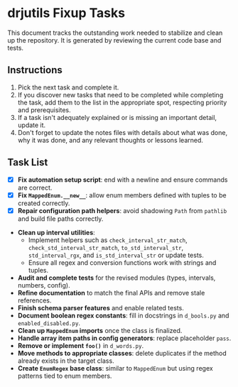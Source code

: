 # drjutils Fixup Tasks

This document tracks the outstanding work needed to stabilize and clean up the repository.
It is generated by reviewing the current code base and tests.

## Instructions

1. Pick the next task and complete it.
2. If you discover new tasks that need to be completed while completing the task, add them to the list in the appropriate spot, respecting priority and prerequisites.
3. If a task isn't adequately explained or is missing an important detail, update it.
4. Don't forget to update the notes files with details about what was done, why it was done, and any relevant thoughts or lessons learned.

## Task List

- [x] **Fix automation setup script**: end with a newline and ensure commands are correct.
- [x] **Fix `MappedEnum.__new__`**: allow enum members defined with tuples to be created correctly.
- [x] **Repair configuration path helpers**: avoid shadowing `Path` from `pathlib` and build file paths correctly.
- **Clean up interval utilities**:
  - Implement helpers such as `check_interval_str_match`, `check_std_interval_str_match`, `to_std_interval_str`, `std_interval_rgx`, and `is_std_interval_str` or update tests.
  - Ensure all regex and conversion functions work with strings and tuples.
- **Audit and complete tests** for the revised modules (types, intervals, numbers, config).
- **Refine documentation** to match the final APIs and remove stale references.
- **Finish schema parser features** and enable related tests.
- **Document boolean regex constants**: fill in docstrings in `d_bools.py` and `enabled_disabled.py`.
- **Clean up `MappedEnum` imports** once the class is finalized.
- **Handle array item paths in config generators**: replace placeholder `pass`.
- **Remove or implement `foo()`** in `d_words.py`.
- **Move methods to appropriate classes**: delete duplicates if the method already exists in the target class.
- **Create `EnumRegex` base class**: similar to `MappedEnum` but using regex patterns tied to enum members.
